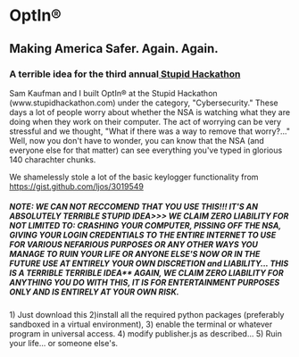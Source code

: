 
<h1>OptIn®</h1>
<h2>Making America Safer. Again. Again.</h2>
<h3>A terrible idea for the third annual<a href="http://www.stupidhackathon.com"> Stupid Hackathon</a></h3>
<p>
Sam Kaufman and I built OptIn® at the Stupid Hackathon (www.stupidhackathon.com) under the category, "Cybersecurity."
These days a lot of people worry about whether the NSA is watching what they are doing when they work on their computer. The act of worrying can be very stressful and we thought, "What if there was a way to remove that worry?..."
Well, now you don't have to wonder, you can know that the NSA (and everyone else for that matter) can see everything you've typed in glorious 140 charachter chunks.

We shamelessly stole a lot of the basic keylogger functionality from https://gist.github.com/ljos/3019549 

</p>

<h5>NOTE: WE CAN NOT RECCOMEND THAT YOU USE THIS!!! IT'S AN ABSOLUTELY TERRIBLE STUPID IDEA>>> 
WE CLAIM ZERO LIABILITY FOR NOT LIMITED TO:
CRASHING YOUR COMPUTER, 
PISSING OFF THE NSA, 
GIVING YOUR LOGIN CREDENTIALS TO THE ENTIRE INTERNET TO USE FOR VARIOUS NEFARIOUS PURPOSES 
OR ANY OTHER WAYS YOU MANAGE TO RUIN YOUR LIFE OR ANYONE ELSE'S NOW OR IN THE FUTURE
USE AT ENTIRELY YOUR OWN DISCRETION and LIABILITY... THIS IS A TERRIBLE TERRIBLE IDEA**
AGAIN, WE CLAIM ZERO LIABILITY FOR ANYTHING YOU DO WITH THIS, IT IS FOR ENTERTAINMENT PURPOSES ONLY AND IS ENTIRELY AT YOUR OWN RISK.</h5>
<p>
1) Just download this
2)install all the required python packages (preferably sandboxed in a virtual environment), 
3) enable the terminal or whatever program in universal access.
4) modify publisher.js as described...
5) Ruin your life... or someone else's. 
</p>

</body>
